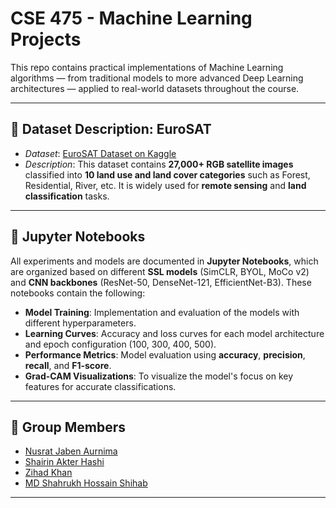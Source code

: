# CSE 475 - Machine Learning Projects

This repo contains practical implementations of Machine Learning algorithms — from traditional models to more advanced Deep Learning architectures — applied to real-world datasets throughout the course.

---

## 📁 Dataset Description: EuroSAT

- *Dataset*: [EuroSAT Dataset on Kaggle](https://www.kaggle.com/datasets/apollo2506/eurosat-dataset)
- *Description*: This dataset contains **27,000+ RGB satellite images** classified into **10 land use and land cover categories** such as Forest, Residential, River, etc. It is widely used for **remote sensing** and **land classification** tasks.

---

## 📒 Jupyter Notebooks

All experiments and models are documented in **Jupyter Notebooks**, which are organized based on different **SSL models** (SimCLR, BYOL, MoCo v2) and **CNN backbones** (ResNet-50, DenseNet-121, EfficientNet-B3). These notebooks contain the following:

- **Model Training**: Implementation and evaluation of the models with different hyperparameters.
- **Learning Curves**: Accuracy and loss curves for each model architecture and epoch configuration (100, 300, 400, 500).
- **Performance Metrics**: Model evaluation using **accuracy**, **precision**, **recall**, and **F1-score**.
- **Grad-CAM Visualizations**: To visualize the model's focus on key features for accurate classifications.

---

## 👥 Group Members

- [Nusrat Jaben Aurnima](https://github.com/NushratJabenAurnima)
- [Shairin Akter Hashi](https://github.com/Shairin207)
- [Zihad Khan](https://github.com/Zihad107)
- [MD Shahrukh Hossain Shihab](https://github.com/shihab372)

---
